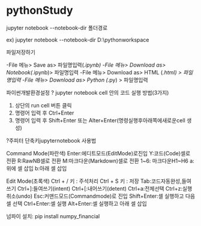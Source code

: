 # pythonStudy

jupyter notebook --notebook-dir 폴더경로

ex) jupyter notebook --notebook-dir D:\pythonworkspace


파일저장하기

-File 메뉴> Save as> 파일명입력(*.ipynb)
-File 메뉴> Download as> Notebook(*.ipynb)> 파일명입력
-File 메뉴> Download as> HTML (*.html) > 파일명입력
-File 메뉴> Download as> Python (*.py) > 파일명입력

파이썬개발환경설정
? jupyter notebook cell 안의 코드 실행 방법(3가지)
1) 상단의 run cell 버튼 클릭
2) 명령어 입력 후 Ctrl+Enter
3) 명령어 입력 후 Shift+Enter 또는 Alter+Enter(명령실행후아래쪽에새로운cell 생성)

?주피터 단축키jupyternotebook 사용법

Command Mode(파란색)
Enter:에디트모드(EditMode)로진입
Y:코드(Code)셀로 전환
R:RawNB셀로 전환
M:마크다운(Markdown)셀로 전환
1~6: 마크다운H1~H6
a:위에 셀 삽입
b:아래 셀 삽입

Edit Mode(초록색)
Ctrl + / 키 : 주석처리
Ctrl + S 키 : 저장
Tab:코드자동완성,들여쓰기
Ctrl+]:들여쓰기(intent)
Ctrl+[:내어쓰기(detent)
Ctrl+a:전체선택
Ctrl+z:실행취소(undo)
Esc:커맨드모드(Commandmode)로 진입
Shift+Enter:셀 실행하고 다음 셀 선택
Ctrl+Enter:셀 실행
Alt+Enter:셀 실행하고 아래 셀 삽입

넘파이 설치: pip install numpy_financial
